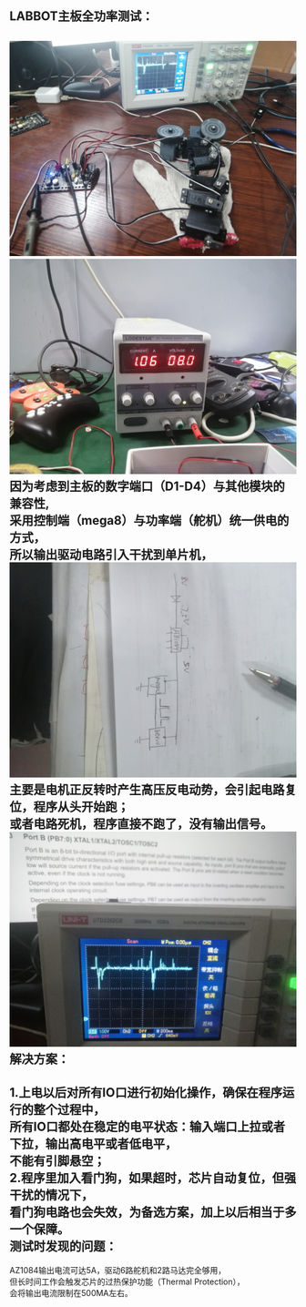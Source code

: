LABBOT主板全功率测试：<br>
-------------------------
![image](https://github.com/Shockwave202/WorkReport/blob/main/11_11/test.jpg)
![image](https://github.com/Shockwave202/WorkReport/blob/main/11_11/voltage_current.jpg)
因为考虑到主板的数字端口（D1-D4）与其他模块的兼容性,<br>
采用控制端（mega8）与功率端（舵机）统一供电的方式，<br>
所以输出驱动电路引入干扰到单片机，<br>
![image](https://github.com/Shockwave202/WorkReport/blob/main/11_11/circuit.jpg)
主要是电机正反转时产生高压反电动势，会引起电路复位，程序从头开始跑；<br>
或者电路死机，程序直接不跑了，没有输出信号。<br>
![image](https://github.com/Shockwave202/WorkReport/blob/main/11_11/disturbance.jpg)
解决方案：<br>
--------------
1.上电以后对所有IO口进行初始化操作，确保在程序运行的整个过程中，<br>
所有IO口都处在稳定的电平状态：输入端口上拉或者下拉，输出高电平或者低电平，<br>
不能有引脚悬空；<br>
2.程序里加入看门狗，如果超时，芯片自动复位，但强干扰的情况下，<br>
看门狗电路也会失效，为备选方案，加上以后相当于多一个保障。<br>
测试时发现的问题：<br>
-------------------
AZ1084输出电流可达5A，驱动6路舵机和2路马达完全够用，<br>
但长时间工作会触发芯片的过热保护功能（Thermal Protection），<br>
会将输出电流限制在500MA左右。<br>
